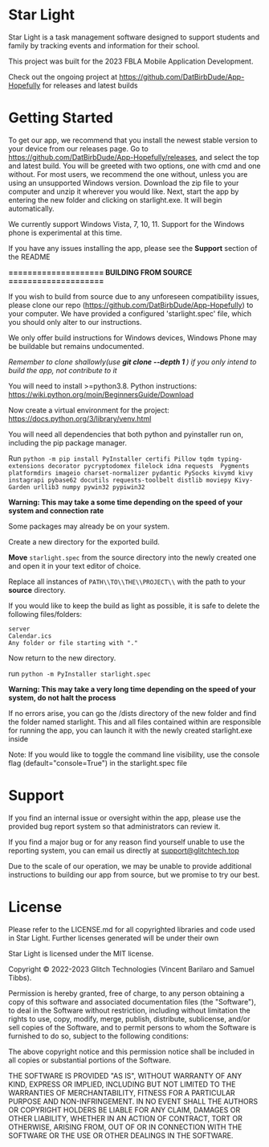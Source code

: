 # Star Light

Star Light is a task management software designed to support students and family by tracking events and information for 
their school. 

This project was built for the 2023 FBLA Mobile Application Development.

Check out the ongoing project at https://github.com/DatBirbDude/App-Hopefully for releases and latest builds

# Getting Started

To get our app, we recommend that you install the newest stable version to your device from our releases page. 
Go to https://github.com/DatBirbDude/App-Hopefully/releases, and select the top and latest build. You will be greeted
with two options, one with cmd and one without. For most users, we recommend the one without, unless you are using an 
unsupported Windows version. Download the zip file to your computer and unzip it wherever you would like. Next, start 
the app by entering the new folder and clicking on starlight.exe. It will begin automatically.

We currently support Windows Vista, 7, 10, 11. Support for the Windows phone is experimental at this time.

If you have any issues installing the app, please see the **Support** section of the README

**==================== BUILDING FROM SOURCE ====================**

If you wish to build from source due to any unforeseen compatibility issues, please clone our repo 
(https://github.com/DatBirbDude/App-Hopefully) to your computer. We have provided a configured 'starlight.spec' file, 
which you should only alter to our instructions.

We only offer build instructions for Windows devices, Windows Phone may be buildable but remains undocumented.

*Remember to clone shallowly(use **git clone --depth 1 <url>**) if you only intend to build the app, not contribute to 
it*

You will need to install >=python3.8.
Python instructions: https://wiki.python.org/moin/BeginnersGuide/Download

Now create a virtual environment for the project: https://docs.python.org/3/library/venv.html

You will need all dependencies that both python and pyinstaller run on, including the pip package manager.

Run `python -m pip install PyInstaller certifi Pillow tqdm typing-extensions decorator pycryptodomex filelock idna requests 
Pygments platformdirs imageio charset-normalizer pydantic PySocks kivymd kivy instagrapi pybase62 docutils
requests-toolbelt distlib moviepy Kivy-Garden urllib3 numpy pywin32 pypiwin32`

**Warning: This may take a some time depending on the speed of your system and connection rate**

Some packages may already be on your system.

Create a new directory for the exported build.

**Move** `starlight.spec` from the source directory into the newly created one and open it in your text editor of 
choice.

Replace all instances of `PATH\\TO\\THE\\PROJECT\\` with the path to your **source** directory.

If you would like to keep the build as light as possible, it is safe to delete the following files/folders:
```
server
Calendar.ics
Any folder or file starting with "."
```

Now return to the new directory.

run `python -m PyInstaller starlight.spec`

**Warning: This may take a very long time depending on the speed of your system, do not halt the process**

If no errors arise, you can go the /dists directory of the new folder and find the folder named starlight. This and all
files contained within are responsible for running the app, you can launch it with the newly created starlight.exe 
inside

Note: If you would like to toggle the command line visibility, use the console flag (default="console=True") in the 
starlight.spec file

# Support

If you find an internal issue or oversight within the app, please use the provided bug report system so that 
administrators can review it.

If you find a major bug or for any reason find yourself unable to use the reporting system, you can email us directly at
support@glitchtech.top

Due to the scale of our operation, we may be unable to provide additional instructions to building our app from source,
but we promise to try our best.

# License

Please refer to the LICENSE.md for all copyrighted libraries and code used in Star Light. Further licenses 
generated will be under
their own

Star Light is licensed under the MIT license.

Copyright © 2022-2023 Glitch Technologies (Vincent Barilaro and Samuel Tibbs).

Permission is hereby granted, free of charge, to any person obtaining a copy
of this software and associated documentation files (the "Software"), to deal
in the Software without restriction, including without limitation the rights
to use, copy, modify, merge, publish, distribute, sublicense, and/or sell
copies of the Software, and to permit persons to whom the Software is
furnished to do so, subject to the following conditions:

The above copyright notice and this permission notice shall be included in
all copies or substantial portions of the Software.

THE SOFTWARE IS PROVIDED "AS IS", WITHOUT WARRANTY OF ANY KIND, EXPRESS OR
IMPLIED, INCLUDING BUT NOT LIMITED TO THE WARRANTIES OF MERCHANTABILITY,
FITNESS FOR A PARTICULAR PURPOSE AND NON-INFRINGEMENT. IN NO EVENT SHALL THE
AUTHORS OR COPYRIGHT HOLDERS BE LIABLE FOR ANY CLAIM, DAMAGES OR OTHER
LIABILITY, WHETHER IN AN ACTION OF CONTRACT, TORT OR OTHERWISE, ARISING FROM,
OUT OF OR IN CONNECTION WITH THE SOFTWARE OR THE USE OR OTHER DEALINGS IN
THE SOFTWARE.